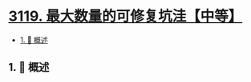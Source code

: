 # [3119. 最大数量的可修复坑洼【中等】](https://github.com/Tdahuyou/TNotes.leetcode/tree/main/notes/3119.%20%E6%9C%80%E5%A4%A7%E6%95%B0%E9%87%8F%E7%9A%84%E5%8F%AF%E4%BF%AE%E5%A4%8D%E5%9D%91%E6%B4%BC%E3%80%90%E4%B8%AD%E7%AD%89%E3%80%91)

<!-- region:toc -->

- [1. 📝 概述](#1--概述)

<!-- endregion:toc -->

## 1. 📝 概述
